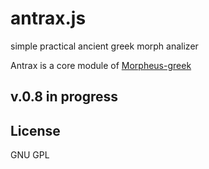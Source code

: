 # antrax.js

simple practical ancient greek morph analizer

Antrax is a core module of [Morpheus-greek](https://github.com/mbykov/morpheus-greek)

## v.0.8 in progress




## License

  GNU GPL

